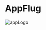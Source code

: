 # AppFlug

![appLogo](https://user-images.githubusercontent.com/40027124/152686134-1d96ba38-c042-4380-a5fd-f4cd87e92f47.png)
